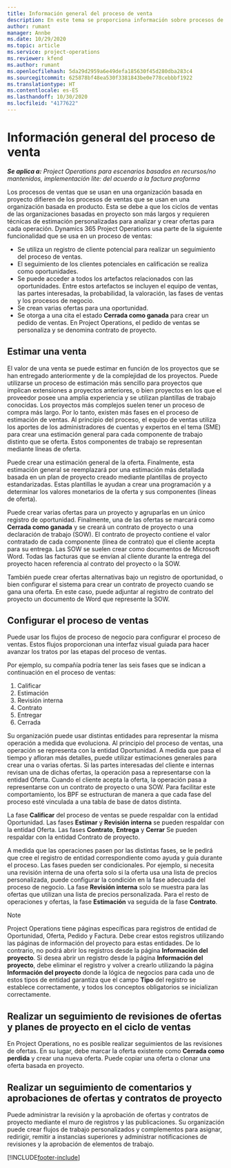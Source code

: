 ```yaml
---
title: Información general del proceso de venta
description: En este tema se proporciona información sobre procesos de ventas básicos.
author: rumant
manager: Annbe
ms.date: 10/29/2020
ms.topic: article
ms.service: project-operations
ms.reviewer: kfend
ms.author: rumant
ms.openlocfilehash: 5da29d2959a6e49defa185630f45d280dba283c4
ms.sourcegitcommit: 625878bf48ea530f3381843be0e778cebbbf1922
ms.translationtype: HT
ms.contentlocale: es-ES
ms.lasthandoff: 10/30/2020
ms.locfileid: "4177622"
---
```

# <a name="sales-process-overview"></a>Información general del proceso de venta

_**Se aplica a:** Project Operations para escenarios basados en recursos/no mantenidos, implementación lite: del acuerdo a la factura proforma_

Los procesos de ventas que se usan en una organización basada en proyecto difieren de los procesos de ventas que se usan en una organización basada en producto. Esta se debe a que los ciclos de ventas de las organizaciones basadas en proyecto son más largos y requieren técnicas de estimación personalizadas para analizar y crear ofertas para cada operación. Dynamics 365 Project Operations usa parte de la siguiente funcionalidad que se usa en un proceso de ventas:

- Se utiliza un registro de cliente potencial para realizar un seguimiento del proceso de ventas.
- El seguimiento de los clientes potenciales en calificación se realiza como oportunidades.
- Se puede acceder a todos los artefactos relacionados con las oportunidades. Entre estos artefactos se incluyen el equipo de ventas, las partes interesadas, la probabilidad, la valoración, las fases de ventas y los procesos de negocio.
- Se crean varias ofertas para una oportunidad.
- Se otorga a una cita el estado **Cerrada como ganada** para crear un pedido de ventas. En Project Operations, el pedido de ventas se personaliza y se denomina contrato de proyecto.

## <a name="estimate-a-sale"></a>Estimar una venta
El valor de una venta se puede estimar en función de los proyectos que se han entregado anteriormente y de la complejidad de los proyectos. Puede utilizarse un proceso de estimación más sencillo para proyectos que implican extensiones a proyectos anteriores, o bien proyectos en los que el proveedor posee una amplia experiencia y se utilizan plantillas de trabajo conocidas. Los proyectos más complejos suelen tener un proceso de compra más largo. Por lo tanto, existen más fases en el proceso de estimación de ventas. Al principio del proceso, el equipo de ventas utiliza los aportes de los administradores de cuentas y expertos en el tema (SME) para crear una estimación general para cada componente de trabajo distinto que se oferta. Estos componentes de trabajo se representan mediante líneas de oferta. 

Puede crear una estimación general de la oferta. Finalmente, esta estimación general se reemplazará por una estimación más detallada basada en un plan de proyecto creado mediante plantillas de proyecto estandarizadas. Estas plantillas le ayudan a crear una programación y a determinar los valores monetarios de la oferta y sus componentes (líneas de oferta). 

Puede crear varias ofertas para un proyecto y agruparlas en un único registro de oportunidad. Finalmente, una de las ofertas se marcará como **Cerrada como ganada** y se creará un contrato de proyecto o una declaración de trabajo (SOW). El contrato de proyecto contiene el valor contratado de cada componente (línea de contrato) que el cliente acepta para su entrega. Las SOW se suelen crear como documentos de Microsoft Word. Todas las facturas que se envían al cliente durante la entrega del proyecto hacen referencia al contrato del proyecto o la SOW.

También puede crear ofertas alternativas bajo un registro de oportunidad, o bien configurar el sistema para crear un contrato de proyecto cuando se gana una oferta. En este caso, puede adjuntar al registro de contrato del proyecto un documento de Word que represente la SOW.

## <a name="configure-the-sales-process"></a>Configurar el proceso de ventas
Puede usar los flujos de proceso de negocio para configurar el proceso de ventas. Estos flujos proporcionan una interfaz visual guiada para hacer avanzar los tratos por las etapas del proceso de ventas.

Por ejemplo, su compañía podría tener las seis fases que se indican a continuación en el proceso de ventas:

1. Calificar
2. Estimación
3. Revisión interna
4. Contrato
5. Entregar
6. Cerrada
 
Su organización puede usar distintas entidades para representar la misma operación a medida que evoluciona. Al principio del proceso de ventas, una operación se representa con la entidad Oportunidad. A medida que pasa el tiempo y afloran más detalles, puede utilizar estimaciones generales para crear una o varias ofertas. Si las partes interesadas del cliente e internas revisan una de dichas ofertas, la operación pasa a representarse con la entidad Oferta. Cuando el cliente acepta la oferta, la operación pasa a representarse con un contrato de proyecto o una SOW. Para facilitar este comportamiento, los BPF se estructuran de manera a que cada fase del proceso esté vinculada a una tabla de base de datos distinta.

La fase **Calificar** del proceso de ventas se puede respaldar con la entidad Oportunidad. Las fases **Estimar** y **Revisión interna** se pueden respaldar con la entidad Oferta. Las fases **Contrato**, **Entrega** y **Cerrar** Se pueden respaldar con la entidad Contrato de proyecto.

A medida que las operaciones pasen por las distintas fases, se le pedirá que cree el registro de entidad correspondiente como ayuda y guía durante el proceso. Las fases pueden ser condicionales. Por ejemplo, si necesita una revisión interna de una oferta solo si la oferta usa una lista de precios personalizada, puede configurar la condición en la fase adecuada del proceso de negocio. La fase **Revisión interna** solo se muestra para las ofertas que utilizan una lista de precios personalizada. Para el resto de operaciones y ofertas, la fase **Estimación** va seguida de la fase **Contrato**.

> [!NOTE]
> Project Operations tiene páginas específicas para registros de entidad de Oportunidad, Oferta, Pedido y Factura. Debe crear estos registros utilizando las páginas de información del proyecto para estas entidades. De lo contrario, no podrá abrir los registros desde la página **Información del proyecto**. Si desea abrir un registro desde la página **Información del proyecto**, debe eliminar el registro y volver a crearlo utilizando la página **Información del proyecto** donde la lógica de negocios para cada uno de estos tipos de entidad garantiza que el campo **Tipo** del registro se establece correctamente, y todos los conceptos obligatorios se inicializan correctamente.


## <a name="track-revisions-to-quotes-and-project-plans-in-the-sales-cycle"></a>Realizar un seguimiento de revisiones de ofertas y planes de proyecto en el ciclo de ventas
En Project Operations, no es posible realizar seguimientos de las revisiones de ofertas. En su lugar, debe marcar la oferta existente como **Cerrada como perdida** y crear una nueva oferta. Puede copiar una oferta o clonar una oferta basada en proyecto.

## <a name="track-comments-and-approvals-of-quotes-and-project-contracts"></a>Realizar un seguimiento de comentarios y aprobaciones de ofertas y contratos de proyecto
Puede administrar la revisión y la aprobación de ofertas y contratos de proyecto mediante el muro de registros y las publicaciones. Su organización puede crear flujos de trabajo personalizados y complementos para asignar, redirigir, remitir a instancias superiores y administrar notificaciones de revisiones y la aprobación de elementos de trabajo.


[!INCLUDE[footer-include](../includes/footer-banner.md)]